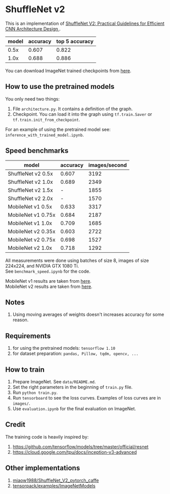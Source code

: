 # ShuffleNet v2
This is an implementation of [ShuffleNet V2: Practical Guidelines for Efficient CNN Architecture Design
](https://arxiv.org/abs/1807.11164).

| model | accuracy | top 5 accuracy |
| --- | --- | --- |
| 0.5x | 0.607 | 0.822 |
| 1.0x | 0.688 | 0.886 |

You can download ImageNet trained checkpoints from [here](https://drive.google.com/drive/folders/1KGIdE8SmR-Af9zheuQ68EhD0ck4h4riH?usp=sharing).

## How to use the pretrained models
You only need two things:
1. File `architecture.py`. It contains a definition of the graph.
2. Checkpoint. You can load it into the graph using `tf.train.Saver` or `tf.train.init_from_checkpoint`.

For an example of using the pretrained model see: `inference_with_trained_model.ipynb`.

## Speed benchmarks

| model | accuracy | images/second |
| --- | --- | --- |
| ShuffleNet v2 0.5x | 0.607 | 3192 |
| ShuffleNet v2 1.0x | 0.689 | 2349 |
| ShuffleNet v2 1.5x | - | 1855 |
| ShuffleNet v2 2.0x | - | 1570 |
| MobileNet v1 0.5x | 0.633 | 3317 |
| MobileNet v1 0.75x | 0.684 | 2187 |
| MobileNet v1 1.0x | 0.709 | 1685 |
| MobileNet v2 0.35x | 0.603 | 2722 |
| MobileNet v2 0.75x | 0.698 | 1527 |
| MobileNet v2 1.0x | 0.718 | 1292 |

All measurements were done using batches of size 8, images of size 224x224, and NVIDIA GTX 1080 Ti.  
See `benchmark_speed.ipynb` for the code.

MobileNet v1 results are taken from [here](https://github.com/tensorflow/models/blob/master/research/slim/nets/mobilenet_v1.md).  
MobileNet v2 results are taken from [here](https://github.com/tensorflow/models/tree/master/research/slim/nets/mobilenet).

## Notes
1. Using moving averages of weights doesn't increases accuracy for some reason.

## Requirements
1. for using the pretrained models: `tensorflow 1.10`
2. for dataset preparation: `pandas, Pillow, tqdm, opencv, ...`

## How to train
1. Prepare ImageNet. See `data/README.md`.
2. Set the right parameters in the beginning of `train.py` file.
3. Run `python train.py`.
4. Run `tensorboard` to see the loss curves. Examples of loss curves are in `images/`.
5. Use `evaluation.ipynb` for the final evaluation on ImageNet.

## Credit
The training code is heavily inspired by:  
1. https://github.com/tensorflow/models/tree/master/official/resnet
2. https://cloud.google.com/tpu/docs/inception-v3-advanced

## Other implementations
1. [miaow1988/ShuffleNet_V2_pytorch_caffe](https://github.com/miaow1988/ShuffleNet_V2_pytorch_caffe)
2. [tensorpack/examples/ImageNetModels](https://github.com/tensorpack/tensorpack/tree/master/examples/ImageNetModels#shufflenet)
